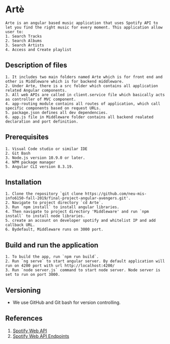 # Artè

    Arte is an angular based music application that uses Spotify API to let you find the right music for every moment. This application allow user to:
    1. Search Tracks
    2. Search Albums
    3. Search Artists
    4. Access and Create playlist

## Description of files

    1. It includes two main folders named Arte which is for front end and other is Middleware which is for backend middleware.
    2. Under Arte, there is a src folder which contains all application related Angular components.
    3. All web APIs are called in client.service file which basically acts as controller of MVC component.
    4. app-routing module contains all routes of application, which call specific components based on request URLs.
    5. package.json defines all dev dependencies.
    6. app.js file in Middleware folder contains all backend realated declaration and port definition.

## Prerequisites

    1. Visual Code studio or similar IDE
    2. Git Bash
    3. Node.js version 10.9.0 or later.
    4. NPM package manager
    5. Angular CLI version 8.3.19.


## Installation

    1. Clone the repository `git clone https://github.com/neu-mis-info6150-fall-2019/final-project-angular-avengers.git'.
    2. Navigate to project directory `cd Arte`.
    3. Run `npm install` to install angular libraries.
    4. Then navigate to project directory 'Middleware' and run `npm install` to install node libraries.
    5. create an account on developer spotify and whitelist IP and add callback URL.
    6. Bydefault, Middleware runs on 3000 port.

## Build and run the application
    1. To build the app, run `npm run build`.
    2. Run `ng serve` to start angular server. By default application will run on 4200 port with url http://localhost:4200/
    3. Run `node server.js` command to start node server. Node server is set to run on port 3000.

## Versioning
- We use GitHub and Git bash for version controlling.

## References

1. [Spotify Web API](https://developer.spotify.com/web-api/)
2. [Spotify Web API Endpoints](https://developer.spotify.com/web-api/endpoint-reference/)